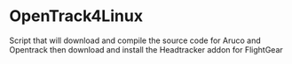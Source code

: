# OpenTrack4Linux
Script that will download and compile the source code for Aruco and Opentrack then download and install the Headtracker addon for FlightGear
